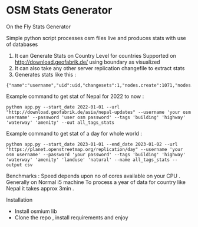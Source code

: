 # OSM Stats Generator
On the Fly Stats Generator 

Simple python script processes osm files live and produces stats with use of  databases

1. It can Generate Stats on Country Level for countries Supported on http://download.geofabrik.de/ using boundary as visualized 
2. It can also take any other server replication changefile to extract stats 
2. Generates stats like this :
```
{"name":"username","uid":uid,"changesets":1,"nodes.create":1071,"nodes.modify":2100,"nodes.delete":0,"ways.create":146,"ways.modify":69,"ways.delete":0,"relations.create":0,"relations.modify":1,"relations.delete":0,"building.create":138,"building.modify":11,"building.delete":0,"highway.create":5,"highway.modify":49,"highway.delete":0,"waterway.create":0,"waterway.modify":4,"waterway.delete":0,"amenity.create":0,"amenity.modify":3,"amenity.delete":0,"landuse.create":3,"landuse.modify":1,"landuse.delete":0,"natural.create":0,"natural.modify":3,"natural.delete":0,"total_map_changes":3387}
```

Example command to get stat of Nepal for 2022 to now : 

```
python app.py --start_date 2022-01-01 --url "http://download.geofabrik.de/asia/nepal-updates" --username 'your osm username' --password 'user osm password' --tags 'building' 'highway' 'waterway' 'amenity' --out all_tags_stats
```

Example command to get stat of a day for whole world :

```
python app.py --start_date 2023-01-01 --end_date 2023-01-02 --url "https://planet.openstreetmap.org/replication/day" --username 'your osm username' --password 'your password' --tags 'building' 'highway' 'waterway' 'amenity' 'landuse' 'natural' --name all_tags_stats --output csv
```

Benchmarks : 
Speed depends upon no of cores available on your CPU .
Generally on Normal i5 machine To process a year of data for country like Nepal it takes approx 3min .

Installation 

- Install osmium lib
- Clone the repo , install requirements and enjoy
